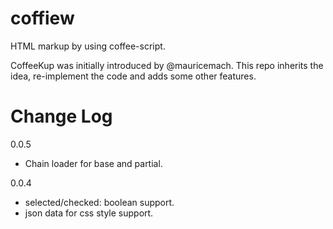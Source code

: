 coffiew
=======

HTML markup by using coffee-script.

CoffeeKup was initially introduced by @mauricemach. This repo inherits the idea, re-implement the code and adds some other features.

Change Log
==========

0.0.5

* Chain loader for base and partial.

0.0.4

* selected/checked: boolean support.
* json data for css style support.
